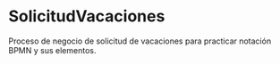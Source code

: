 # SolicitudVacaciones
Proceso de negocio de solicitud de vacaciones para practicar notación BPMN y sus elementos.

